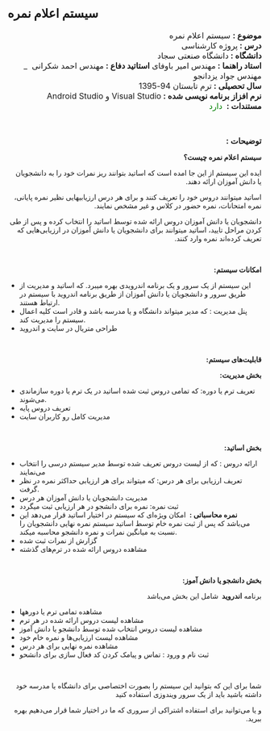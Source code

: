 <p style="direction:rtl">
    <font size="5">
        <h1 style="margin-right:25%">
            سیستم اعلام نمره
        </h1>
    </font>
</p>

<p style="direction: rtl;text-align:right;">
    <font size="3">
        <b>موضوع :</b>&nbsp;سیستم اعلام نمره&nbsp;<br>
        <b>درس :&nbsp;</b>پروژه کارشناسی<br>
        <b>دانشگاه :&nbsp;</b>دانشگاه صنعتی سجاد&nbsp;<br>
        <b>استاد راهنما :&nbsp;</b>مهندس امیر باوفای
        <b>استاتید دفاع : </b>مهندس احمد شکرانی &nbsp;_ مهندس جواد یزدانجو<br><b>سال تحصیلی :&nbsp;</b>ترم تابستان 94-1395<br>
        <b>نرم افزاز برنامه نویسی شده :&nbsp;</b>Visual Studio و Android Studio<br>
        <span style="line-height: 20.9px;">
            <b>مستندات :&nbsp;</b>
        </span>
        <font color="#008000">دارد</font>
        <d iv style="direction: rtl;">
            <input type="button" id="read_more" style="display:none;" alt="ادامه مطلب">
            <div style="direction: rtl;"><br></div>
    </font>
</p>


<p style="direction: rtl;">
    <span style="text-align: justify;"><font size="3"><b>توضیحات :&nbsp;</b></font></span>
</p>

<p style="direction: rtl;">
    <b>سیستم اعلام نمره چیست؟</b>
</p>



<p style="direction: rtl;">ایده این سیستم از این جا امده است که اساتید بتوانند ریز نمرات خود را به دانشجویان یا&nbsp;دانش آموزان ارائه دهند.</p>
<p style="direction: rtl;">اساتید میتوانند دروس خود را تعریف کنند و برای هر درس ارزیابیهایی نظیر نمره پایانی، نمره امتحانات، نمره حضور در کلاس و غیر مشخص نمایند.</p>
<p style="direction: rtl;">دانشجویان یا&nbsp;دانش آموزان دروس ارائه شده توسط اساتید را انتخاب کرده و پس از طی کردن مراحل تایید، اساتید میتوانند برای دانشجویان یا دانش آموزان در ارزیابی‌هایی که تعریف کرده‌اند نمره وارد کنند.</p>

<br>
<p style="direction: rtl;">
    <b>امکانات سیستم:</b>
</p>

<p style="direction: rtl;">
    <ul>
        <li>این سیستم از یک سرور و یک برنامه اندرویدی بهره میبرد.&nbsp;که اساتید و مدیریت از طریق سرور و دانشجویان یا دانش آموزان از طریق برنامه اندروید با سیستم در ارتباط هستند.</li>
        <li>پنل مدیریت : که مدیر میتواند دانشگاه و یا مدرسه باشد و قادر است کلیه اعمال سیستم را مدیریت کند.</li>
        <li>طراحی متریال در سایت و اندروید</li>
    </ul>
</p>

<br>

<p style="direction: rtl;">
    <b>قابلیت‌های سیستم:</b>
</p>

<p style="direction: rtl;">
    <b>بخش مدیریت:</b>
</p>

<p style="direction: rtl;">
    <ul>
        <li>تعریف ترم یا دوره: که تمامی دروس ثبت شده اساتید در یک ترم یا دوره سازماندی می‌شوند.</li>
        <li>تعریف دروس پایه&nbsp;</li>
        <li>مدیریت کامل رو کاربران سایت</li>
    </ul>
    <br>
</p>

<p style="direction: rtl;">
    <b>بخش اساتید:</b>
</p>

<p style="direction: rtl;">
    <ul>
        <li>ارائه دروس : که از لیست دروس تعریف شده توسط مدیر سیستم درسی را انتخاب می‌نمایند</li>
        <li>تعریف ارزیابی برای هر درس: که میتواند برای هر ارزیابی حداکثر نمره در نظر گرفت.</li>
        <li>مدیریت دانشجویان یا دانش آموزان هر درس</li>
        <li>ثبت نمره: نمره برای دانشجو در هر ارزیابی ثبت میگردد</li>
        <li><b>نمره محاسباتی :&nbsp;</b>&nbsp;امکان ویژه‌ای که سیستم در اختیار اساتید قرار می‌دهد این می‌باشد که پس از ثبت نمره خام توسط اساتید سیستم نمره نهایی دانشجویان را نسبت به میانگین نمرات و نمره دانشجو محاسبه میکند.</li>
        <li>گزارش از نمرات ثبت شده</li>
        <li>مشاهده دروس ارائه شده در ترم‌های گذشته</li>
    </ul>
</p>
<br />
<p style="direction: rtl;">
    <b>بخش دانشجو یا دانش آموز:</b>
</p>

<p style="direction: rtl;">
    برنامه
    <b>اندروید&nbsp;</b>
    شامل این بخش می‌باشد
</p>


<p>
    <ul>
        <li>مشاهده تمامی ترم‌ یا&nbsp;دورهها</li>
        <li>مشاهده لیست دروس ارائه شده در هر ترم</li>
        <li>مشاهده لیست دروس انتخاب شده توسط دانشجو یا دانش آموز</li>
        <li>مشاهده لیست ارزیابی‌ها و نمره خام خود</li>
        <li>مشاهده نمره نهایی برای هر درس</li>
        <li>ثبت نام و ورود : تماس و پیامک کردن کد فعال سازی برای دانشحو</li>
    </ul><div><br></div>
</p>

<p style="direction: rtl;">شما برای این که بتوانید این سیستم را بصورت اختصاصی برای دانشگاه یا مدرسه خود داشته باشید باید از یک سرور ویندوزی استفاده کنید</p>
<p style="direction: rtl;">و یا می‌توانید برای استفاده اشتراکی از سروری که ما در اختیار شما قرار می‌دهیم بهره ببرید.</p>
